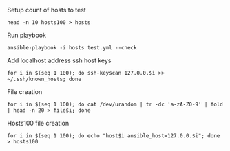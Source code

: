 Setup count of hosts to test
```
head -n 10 hosts100 > hosts
```

Run playbook
```
ansible-playbook -i hosts test.yml --check
```

Add localhost address ssh host keys
```
for i in $(seq 1 100); do ssh-keyscan 127.0.0.$i >> ~/.ssh/known_hosts; done
```

File creation
```
for i in $(seq 1 100); do cat /dev/urandom | tr -dc 'a-zA-Z0-9' | fold | head -n 20 > file$i; done
```

Hosts100 file creation
```
for i in $(seq 1 100); do echo "host$i ansible_host=127.0.0.$i"; done > hosts100
```
